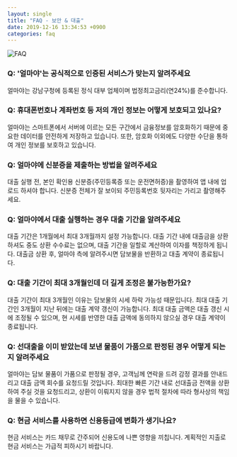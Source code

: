 ```yaml
---
layout: single
title: "FAQ - 보안 & 대출"
date: 2019-12-16 13:34:53 +0900
categories: faq
---
```


![FAQ]({{site.baseurl}}/assets/img/faq/faq_2.png)​


### Q: '얼마야'는 공식적으로 인증된 서비스가 맞는지 알려주세요
얼마야는 강남구청에 등록된 정식 대부 업체이며 법정최고금리(연24%)를 준수합니다. 

### Q: 휴대폰번호나 계좌번호 등 저의 개인 정보는 어떻게 보호되고 있나요?
얼마야는 스마트폰에서 서버에 이르는 모든 구간에서 금융정보를 암호화하기 때문에 중요한 데이터를 안전하게 저장하고 있습니다. 또한, 암호화 이외에도 다양한 수단을 통하여 개인 정보를 보호하고 있습니다. 

### Q: 얼마야에 신분증을 제출하는 방법을 알려주세요
대출 실행 전, 본인 확인용 신분증(주민등록증 또는 운전면허증)을 촬영하여 앱 내에 업로드 하셔야 합니다. 신분증 전체가 잘 보이되 주민등록번호 뒷자리는 가리고 촬영해주세요.

### Q: 얼마야에서 대출 실행하는 경우 대출 기간을 알려주세요
대출 기간은 1개월에서 최대 3개월까지 설정 가능합니다. 대출 기간 내에 대출금을 상환하셔도 중도 상환 수수료는 없으며, 대출 기간을 일할로 계산하여 이자를 책정하게 됩니다. 대출금 상환 후, 얼마야 측에 알려주시면 담보물을 반환하고 대출 계약이 종료됩니다. 

### Q: 대출 기간이 최대 3개월인데 더 길게 조정은 불가능한가요?
대출 기간이 최대 3개월인 이유는 담보물의 시세 하락 가능성 때문입니다. 최대 대출 기간인 3개월이 지난 뒤에는 대출 계약 갱신이 가능합니다. 최대 대출 금액은 대출 갱신 시에 조정될 수 있으며, 현 시세를 반영한 대출 금액에 동의하지 않으실 경우 대출 계약이 종료됩니다.

### Q: 선대출을 이미 받았는데 보낸 물품이 가품으로 판정된 경우 어떻게 되는지 알려주세요
얼마야는 담보 물품이 가품으로 판정될 경우, 고객님께 연락을 드려 감정 결과를 안내드리고 대출 금액 회수를 요청드릴 것입니다. 최대한 빠른 기간 내로 선대출금 전액을 상환하여 주실 것을 요청드리고, 상환이 이뤄지지 않을 경우 법적 절차에 따라 형사상의 책임을 물을 수 있습니다. 


### Q: 현금 서비스를 사용하면 신용등급에 변화가 생기나요? 
현금 서비스는 카드 채무로 간주되어 신용도에 나쁜 영향을 끼칩니다. 계획적인 지출로 현금 서비스는 가급적 피하시기 바랍니다. 